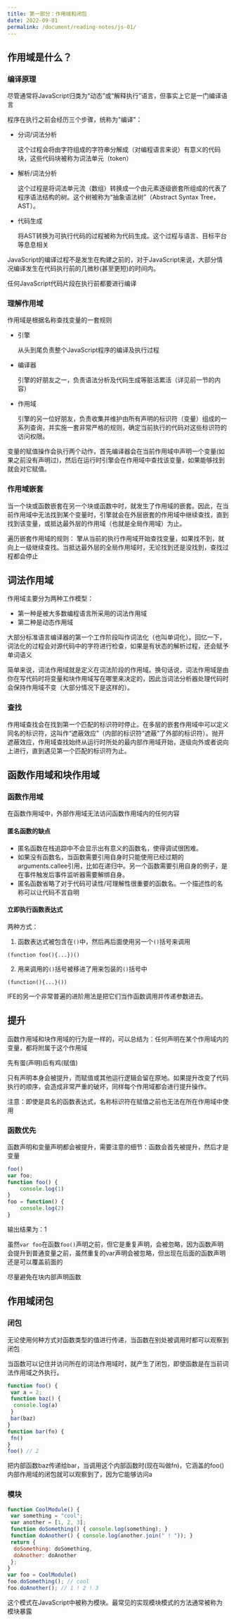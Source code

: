 ```yaml
---
title: 第一部分：作用域和闭包
date: 2022-09-01
permalink: /document/reading-notes/js-01/
---
```


## 作用域是什么？

### 编译原理

尽管通常将JavaScript归类为“动态”或“解释执行”语言，但事实上它是一门编译语言

程序在执行之前会经历三个步骤，统称为"编译"：

- 分词/词法分析

  这个过程会将由字符组成的字符串分解成（对编程语言来说）有意义的代码块，这些代码块被称为词法单元（token）

- 解析/词法分析

  这个过程是将词法单元流（数组）转换成一个由元素逐级嵌套所组成的代表了程序语法结构的树。这个树被称为“抽象语法树”（Abstract Syntax Tree，AST）。

- 代码生成

  将AST转换为可执行代码的过程被称为代码生成。这个过程与语言、目标平台等息息相关

JavaScript的编译过程不是发生在构建之前的，对于JavaScript来说，大部分情况编译发生在代码执行前的几微秒(甚至更短)的时间内。

任何JavaScript代码片段在执行前都要进行编译

### 理解作用域

作用域是根据名称查找变量的一套规则

- 引擎

  从头到尾负责整个JavaScript程序的编译及执行过程

- 编译器

  引擎的好朋友之一，负责语法分析及代码生成等脏活累活（详见前一节的内容）

- 作用域

  引擎的另一位好朋友，负责收集并维护由所有声明的标识符（变量）组成的一系列查询，并实施一套非常严格的规则，确定当前执行的代码对这些标识符的访问权限。

变量的赋值操作会执行两个动作，首先编译器会在当前作用域中声明一个变量(如果之前没有声明过)，然后在运行时引擎会在作用域中查找该变量，如果能够找到就会对它赋值。

### 作用域嵌套

当一个块或函数嵌套在另一个块或函数中时，就发生了作用域的嵌套。因此，在当前作用域中无法找到某个变量时，引擎就会在外层嵌套的作用域中继续查找，直到找到该变量，或抵达最外层的作用域（也就是全局作用域）为止。

遍历嵌套作用域的规则：
擎从当前的执行作用域开始查找变量，如果找不到，就向上一级继续查找。当抵达最外层的全局作用域时，无论找到还是没找到，查找过程都会停止

## 词法作用域

作用域主要分为两种工作模型：

- 第一种是被大多数编程语言所采用的词法作用域
- 第二种是动态作用域

大部分标准语言编译器的第一个工作阶段叫作词法化（也叫单词化）。回忆一下，词法化的过程会对源代码中的字符进行检查，如果是有状态的解析过程，还会赋予单词语义

简单来说，词法作用域就是定义在词法阶段的作用域。换句话说，词法作用域是由你在写代码时将变量和块作用域写在哪里来决定的，因此当词法分析器处理代码时会保持作用域不变（大部分情况下是这样的）。

### 查找

作用域查找会在找到第一个匹配的标识符时停止。在多层的嵌套作用域中可以定义同名的标识符，这叫作“遮蔽效应”（内部的标识符“遮蔽”了外部的标识符）。抛开遮蔽效应，作用域查找始终从运行时所处的最内部作用域开始，逐级向外或者说向上进行，直到遇见第一个匹配的标识符为止。

## 函数作用域和块作用域

### 函数作用域

在函数作用域中，外部作用域无法访问函数作用域内的任何内容

#### 匿名函数的缺点

- 匿名函数在栈追踪中不会显示出有意义的函数名，使得调试很困难。
- 如果没有函数名，当函数需要引用自身时只能使用已经过期的arguments.callee引用，比如在递归中。另一个函数需要引用自身的例子，是在事件触发后事件监听器需要解绑自身。
- 匿名函数省略了对于代码可读性/可理解性很重要的函数名。一个描述性的名称可以让代码不言自明

#### 立即执行函数表达式

两种方式：

1. 函数表达式被包含在`()`中，然后再后面使用另一个`()`括号来调用

`(function foo(){...})()`

2. 用来调用的`()`括号被移进了用来包装的`()`括号中

`(function(){...}())`

IFE的另一个非常普遍的进阶用法是把它们当作函数调用并传递参数进去。

## 提升

函数作用域和块作用域的行为是一样的，可以总结为：任何声明在某个作用域内的变量，都将附属于这个作用域

先有蛋(声明)后有鸡(赋值)

只有声明本身会被提升，而赋值或其他运行逻辑会留在原地。如果提升改变了代码执行的顺序，会造成非常严重的破坏，同样每个作用域都会进行提升操作。

注意：即使是具名的函数表达式，名称标识符在赋值之前也无法在所在作用域中使用

### 函数优先

函数声明和变量声明都会被提升，需要注意的细节：函数会首先被提升，然后才是变量

```js
foo()
var foo;
function foo() {
	console.log(1)
}
foo = function() {
	console.log(2)
}
```

输出结果为：1

虽然`var foo`在函数`foo()`声明之前，但它是重复声明，会被忽略，因为函数声明会提升到普通变量之前，虽然重复的var声明会被忽略，但出现在后面的函数声明还是可以覆盖前面的

尽量避免在块内部声明函数

## 作用域闭包

### 闭包

无论使用何种方式对函数类型的值进行传递，当函数在别处被调用时都可以观察到闭包

当函数可以记住并访问所在的词法作用域时，就产生了闭包，即使函数是在当前词法作用域之外执行。

```js
function foo() {
 var a = 2;
 function baz() {
  console.log(a)
 }
 bar(baz)
}
function bar(fn) {
 fn()
}
foo() // 2
```

把内部函数baz传递给bar，当调用这个内部函数时(现在叫做fn)，它涵盖的foo()内部作用域的闭包就可以观察到了，因为它能够访问a

### 模块

```js
function CoolModule() {
 var something = "cool";
 var another = [1, 2, 3];
 function doSomething() { console.log(something); }
 function doAnother() { console.log(another.join(" ! ")); }
 return {
  doSomething: doSomething,
  doAnother: doAnother
 };
}
var foo = CoolModule()
foo.doSomething(); // cool
foo.doAnother(); // 1 ! 2 ! 3
```

这个模式在JavaScript中被称为模块。最常见的实现模块模式的方法通常被称为模块暴露





